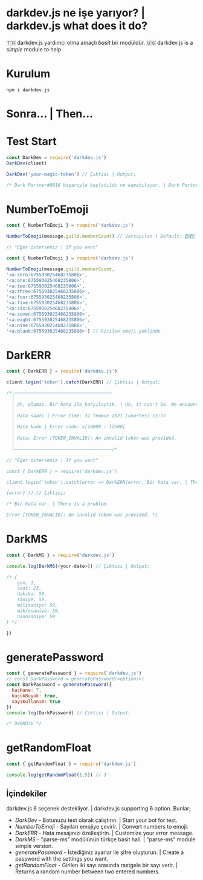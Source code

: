 # darkdev.js ne işe yarıyor? | darkdev.js what does it do?

🇹🇷 darkdev.js yardımcı olma amaçlı *basit* bir modüldür.
🇺🇸 darkdev.js is a *simple* module to help.

# Kurulum

`npm i darkdev.js`

# Sonra... | Then...

# Test Start
```js
const DarkDev = require('darkdev.js')
DarkDev(client)

DarkDev('your-magic-token') // Çıktısı | Output;

/* Dark Partner#0816 başarıyla başlatıldı ve kapatılıyor. | Dark Partner#0816 succesfully started and now shuting down. */
```

# NumberToEmoji
```js
const { NumberToEmoji } = require('darkdev.js')

NumberToEmoji(message.guild.memberCount) // Varsayılan | Default: 3️⃣1️⃣

// "Eğer isterseniz | If you want"

const { NumberToEmoji } = require('darkdev.js')

NumberToEmoji(message.guild.memberCount,
'<a:zero:675593025468235806>',
'<a:one:675593025468235806>',
'<a:two:675593025468235806>',
'<a:three:675593025468235806>',
'<a:four:675593025468235806>',
'<a:five:675593025468235806>',
'<a:six:675593025468235806>',
'<a:seven:675593025468235806>',
'<a:eight:675593025468235806>',
'<a:nine:675593025468235806>',
'<a:blank:675593025468235806>') // Girilen emoji şeklinde
```

# DarkERR
```js
const { DarkERR } = require('darkdev.js')

client.login('token').catch(DarkERR) // Çıktısı | Output;

/*│────────────────────────────────────
  │
  │ Uh, olamaz. Bir hata ile karşılaştık. | Uh, it can't be. We encountered an error.
  │
  │ Hata saati | Error time: 31 Temmuz 2021 Cumartesi 13:37
  │
  │ Hata kodu | Error code: x[10000 - 12500]
  │
  │ Hata: Error [TOKEN_INVALID]: An invalid token was provided.
  │
  └────────────────────────────────────/*

// "Eğer isterseniz | If you want"

const { DarkERR } = require('darkdev.js')

client.login('token').catch(error => DarkERR(error,`Bir hata var. | There is a problem.

{error}`)) // Çıktısı;

/* Bir hata var. | There is a problem.

Error [TOKEN_INVALID]: An invalid token was provided. */
```

# DarkMS
```js
const { DarkMS } = require('darkdev.js')

console.log(DarkMS(<your-date>)) // Çıktısı | Output;

/* {
	gün: 1,
	saat: 23,
	dakika: 59,
	saniye: 59,
	milisaniye: 59,
	mikrosaniye: 59,
	nanosaniye: 59
} */

})
```

# generatePassword
```js
const { generatePassword } = require('darkdev.js')
// const DarkPassword = generatePassword(<options>)
const DarkPassword = generatePassword({
  kaçHane: 7,
  küçükBüyük: true,
  sayıKullanım: true
})
console.log(DarkPassword) // Çıktısı | Output;

/* D4RKD3V */
```

# getRandomFloat
```js
const { getRandomFloat } = require('darkdev.js')

console.log(getRandomFloat(1,5)) // 3
```
## İçindekiler

darkdev.js 6 seçenek destekliyor. | darkdev.js supporting 6 option. Bunlar;

* *_DarkDev_* - Botunuzu test olarak çalıştırın. | Start your bot for test.
* *_NumberToEmoji_* - Sayıları emojiye çevirir. | Convert numbers to emoji.
* *_DarkERR_* - Hata mesajınızı özelleştirin. | Customize your error message.
* *_DarkMS_* - "parse-ms" modülünün türkçe basit hali. | "parse-ms" module simple version.
* *_generatePassword_* - İstediğiniz ayarlar ile şifre oluşturun. | Create a password with the settings you want.
* *_getRandomFloat_* - Girilen iki sayı arasında rastgele bir sayı verir. | Returns a random number between two entered numbers.
